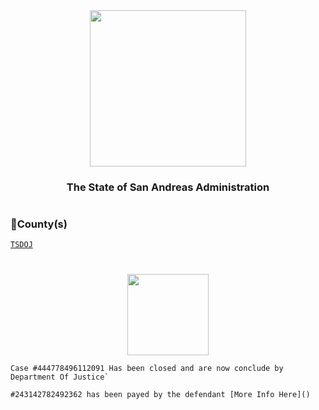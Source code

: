 <div align="center">
<img width="250" height="auto" src="https://forum.nes-newlife.de/wcf/image-proxy/?key=f0c867469b101ad75cd2f12f2b055a36eb57b55bdaaa536c7a77576c58b9ae87-aHR0cHM6Ly9pLmliYi5jby9zYndMVFZYL1l1WHRjVDIucG5n" />
</div>

<h3 align="center">The State of San Andreas Administration</h3>

#

### 🔰County(s) 
  
  [`TSDOJ`](https://github.com/NotKaarlo/FivePD-Reports/tree/main/TSDOJ)

#

<div align="center">
<img width="auto" height="130" src="https://justice-ls.xyz/wp-content/uploads/2020/07/doj-vector.png" />
</div>

```
Case #444778496112091 Has been closed and are now conclude by Department Of Justice`

#243142782492362 has been payed by the defendant [More Info Here]()
```
